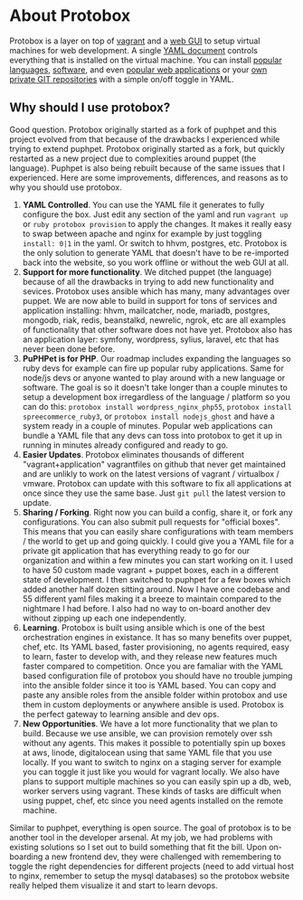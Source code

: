 # About Protobox

Protobox is a layer on top of [vagrant](http://vagrantup.com) and a [web GUI](http://getprotobox.com) to setup virtual machines for web development. A single [YAML document](https://github.com/protobox/protobox/blob/master/data/config/common.yml-dist) controls everything that is installed on the virtual machine. You can install [popular languages](https://github.com/protobox/protobox#languages), [software](https://github.com/protobox/protobox#modules), and even [popular web applications](https://github.com/protobox/protobox#applications) or your [own private GIT repositories](https://github.com/protobox/protobox#applications) with a simple on/off toggle in YAML.

## Why should I use protobox?

Good question. Protobox originally started as a fork of puphpet and this project evolved from that because of the drawbacks I experienced while trying to extend puphpet. Protobox originally started as a fork, but quickly restarted as a new project due to complexities around puppet (the language). Puphpet is also being rebuilt because of the same issues that I experienced. Here are some improvements, differences, and reasons as to why you should use protobox.

1. **YAML Controlled**. You can use the YAML file it generates to fully configure the box. Just edit any section of the yaml and run `vagrant up` or `ruby protobox provision` to apply the changes. It makes it really easy to swap between apache and nginx for example by just toggling `install: 0|1` in the yaml. Or switch to hhvm, postgres, etc. Protobox is the only solution to generate YAML that doesn't have to be re-imported back into the website, so you work offline or without the web GUI at all.
2. **Support for more functionality**. We ditched puppet (the language) because of all the drawbacks in trying to add new functionality and sevices. Protobox uses ansible which has many, many advantages over puppet. We are now able to build in support for tons of services and application installing: hhvm, mailcatcher, node, mariadb, postgres, mongodb, riak, redis, beanstalkd, newrelic, ngrok, etc are all examples of functionality that other software does not have yet. Protobox also has an application layer: symfony, wordpress, sylius, laravel, etc that has never been done before. 
3. **PuPHPet is for PHP**. Our roadmap includes expanding the languages so ruby devs for example can fire up popular ruby applications. Same for node/js devs or anyone wanted to play around with a new language or software. The goal is so it doesn't take longer than a couple minutes to setup a development box irregardless of the language / platform so you can do this: `protobox install wordpress_nginx_php55`, `protobox install spreecommerce_ruby3`, or `protobox install nodejs_ghost` and have a system ready in a couple of minutes. Popular web applications can bundle a YAML file that any devs can toss into protobox to get it up in running in minutes already configured and ready to go.
4. **Easier Updates**. Protobox eliminates thousands of different "vagrant+application" vagrantfiles on github that never get maintained and are unlikly to work on the latest versions of vagrant / virtualbox / vmware. Protobox can update with this software to fix all applications at once since they use the same base. Just `git pull` the latest version to update.
5. **Sharing / Forking**. Right now you can build a config, share it, or fork any configurations. You can also submit pull requests for "official boxes". This means that you can easily share configurations with team members / the world to get up and going quickly. I could give you a YAML file for a private git application that has everything ready to go for our organization and within a few minutes you can start working on it. I used to have 50 custom made vagrant + puppet boxes, each in a different state of development. I then switched to puphpet for a few boxes which added another half dozen sitting around. Now I have one codebase and 55 different yaml files making it a breeze to maintain compared to the nightmare I had before. I also had no way to on-board another dev without zipping up each one independently.
6. **Learning**. Protobox is built using ansible which is one of the best orchestration engines in existance. It has so many benefits over puppet, chef, etc. Its YAML based, faster provisioning, no agents required, easy to learn, faster to develop with, and they release new features much faster compared to competition. Once you are famaliar with the YAML based configuration file of protobox you should have no trouble jumping into the ansible folder since it too is YAML based. You can copy and paste any ansible roles from the ansible folder within protobox and use them in custom deployments or anywhere ansible is used. Protobox is the perfect gateway to learning ansible and dev ops.
7. **New Opportunities**. We have a lot more functionality that we plan to build. Because we use ansible, we can provision remotely over ssh without any agents. This makes it possible to potentially spin up boxes at aws, linode, digitalocean using that same YAML file that you use locally. If you want to switch to nginx on a staging server for example you can toggle it just like you would for vagrant locally. We also have plans to support multiple machines so you can easily spin up a db, web, worker servers using vagrant. These kinds of tasks are difficult when using puppet, chef, etc since you need agents installed on the remote machine.

Similar to puphpet, everything is open source. The goal of protobox is to be another tool in the developer arsenal. At my job, we had problems with existing solutions so I set out to build something that fit the bill. Upon on-boarding a new frontend dev, they were challenged with remembering to toggle the right dependencies for different projects (need to add virtual host to nginx, remember to setup the mysql databases) so the protobox website really helped them visualize it and start to learn devops.
